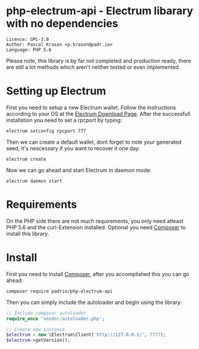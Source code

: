 # php-electrum-api - Electrum libarary with no dependencies 
```
Licence: GPL-3.0
Author: Pascal Krason <p.krason@padr.io>
Language: PHP 5.6
```
Please note, this library is by far not completed and production ready, there are still a lot methods which aren't neither tested or even implemented.

# Setting up Electrum
First you need to setup a new Electrum wallet. Follow the instructions according to your OS at the [Electrum Download Page](https://electrum.org/#download). After the successfull installation you need to set a rpcport by typing:
```
electrum setconfig rpcport 777
``` 
Then we can create a default wallet, dont forget to note your generated seed, it's nescessary if you want to recover it one day:
```
electrum create
```
Now we can go ahead and start Electrum in daemon mode:
```
electrum daemon start
```

# Requirements
On the PHP side there are not much requirements, you only need atleast PHP 5.6 and the curl-Extension installed. Optional you need [Composer](http://getcomposer.org) to install this library. 

# Install
First you need to install [Composer](https://getcomposer.org/doc/00-intro.md), after you accomplished this you can go ahead:
```
composer require padrio/php-electrum-api
```
Then you can simply include the autoloader and begin using the library:
```php
// Include composer autoloader
require_once 'vendor/autoloader.php';

// Create new instance
$electrum = new \Electrum\Client('http://127.0.0.1/', 7777);
$electrum->getVersion();
```
